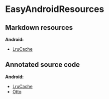EasyAndroidResources
==


## Markdown resources

**Android:**
- [LruCache](https://github.com/CaMnter/EasyAndroidResources/blob/master/md/LruCache%E6%BA%90%E7%A0%81%E8%A7%A3%E6%9E%90.md)



## Annotated source code

**Android:**
- [LruCache](https://github.com/CaMnter/EasyAndroidResources/blob/master/code/LruCache/LruCache.java)
- [Otto](https://github.com/CaMnter/EasyAndroidResources/tree/master/code/Otto)

